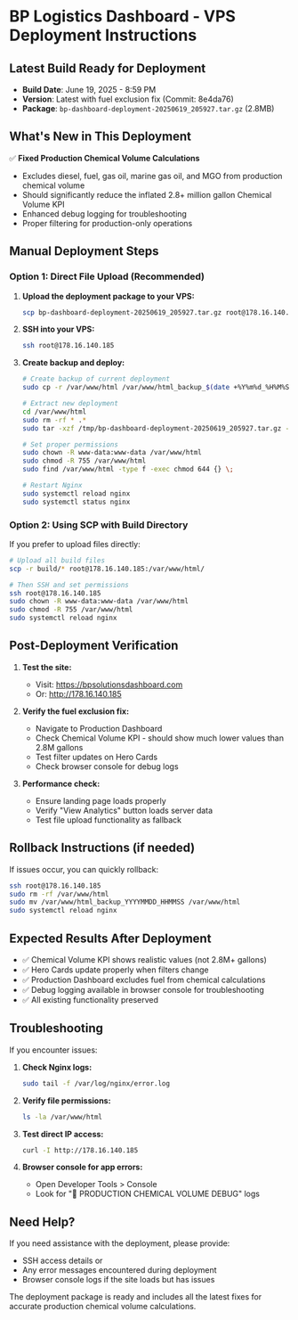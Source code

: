 # BP Logistics Dashboard - VPS Deployment Instructions

## Latest Build Ready for Deployment
- **Build Date**: June 19, 2025 - 8:59 PM
- **Version**: Latest with fuel exclusion fix (Commit: 8e4da76)
- **Package**: `bp-dashboard-deployment-20250619_205927.tar.gz` (2.8MB)

## What's New in This Deployment
✅ **Fixed Production Chemical Volume Calculations**
- Excludes diesel, fuel, gas oil, marine gas oil, and MGO from production chemical volume
- Should significantly reduce the inflated 2.8+ million gallon Chemical Volume KPI
- Enhanced debug logging for troubleshooting
- Proper filtering for production-only operations

## Manual Deployment Steps

### Option 1: Direct File Upload (Recommended)

1. **Upload the deployment package to your VPS:**
   ```bash
   scp bp-dashboard-deployment-20250619_205927.tar.gz root@178.16.140.185:/tmp/
   ```

2. **SSH into your VPS:**
   ```bash
   ssh root@178.16.140.185
   ```

3. **Create backup and deploy:**
   ```bash
   # Create backup of current deployment
   sudo cp -r /var/www/html /var/www/html_backup_$(date +%Y%m%d_%H%M%S)
   
   # Extract new deployment
   cd /var/www/html
   sudo rm -rf * .*
   sudo tar -xzf /tmp/bp-dashboard-deployment-20250619_205927.tar.gz -C .
   
   # Set proper permissions
   sudo chown -R www-data:www-data /var/www/html
   sudo chmod -R 755 /var/www/html
   sudo find /var/www/html -type f -exec chmod 644 {} \;
   
   # Restart Nginx
   sudo systemctl reload nginx
   sudo systemctl status nginx
   ```

### Option 2: Using SCP with Build Directory

If you prefer to upload files directly:

```bash
# Upload all build files
scp -r build/* root@178.16.140.185:/var/www/html/

# Then SSH and set permissions
ssh root@178.16.140.185
sudo chown -R www-data:www-data /var/www/html
sudo chmod -R 755 /var/www/html
sudo systemctl reload nginx
```

## Post-Deployment Verification

1. **Test the site:**
   - Visit: https://bpsolutionsdashboard.com
   - Or: http://178.16.140.185

2. **Verify the fuel exclusion fix:**
   - Navigate to Production Dashboard
   - Check Chemical Volume KPI - should show much lower values than 2.8M gallons
   - Test filter updates on Hero Cards
   - Check browser console for debug logs

3. **Performance check:**
   - Ensure landing page loads properly
   - Verify "View Analytics" button loads server data
   - Test file upload functionality as fallback

## Rollback Instructions (if needed)

If issues occur, you can quickly rollback:

```bash
ssh root@178.16.140.185
sudo rm -rf /var/www/html
sudo mv /var/www/html_backup_YYYYMMDD_HHMMSS /var/www/html
sudo systemctl reload nginx
```

## Expected Results After Deployment

- ✅ Chemical Volume KPI shows realistic values (not 2.8M+ gallons)
- ✅ Hero Cards update properly when filters change
- ✅ Production Dashboard excludes fuel from chemical calculations
- ✅ Debug logging available in browser console for troubleshooting
- ✅ All existing functionality preserved

## Troubleshooting

If you encounter issues:

1. **Check Nginx logs:**
   ```bash
   sudo tail -f /var/log/nginx/error.log
   ```

2. **Verify file permissions:**
   ```bash
   ls -la /var/www/html
   ```

3. **Test direct IP access:**
   ```bash
   curl -I http://178.16.140.185
   ```

4. **Browser console for app errors:**
   - Open Developer Tools > Console
   - Look for "🧪 PRODUCTION CHEMICAL VOLUME DEBUG" logs

## Need Help?

If you need assistance with the deployment, please provide:
- SSH access details or
- Any error messages encountered during deployment
- Browser console logs if the site loads but has issues

The deployment package is ready and includes all the latest fixes for accurate production chemical volume calculations.